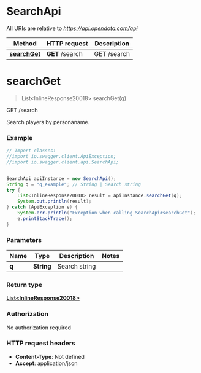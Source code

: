 # SearchApi

All URIs are relative to *https://api.opendota.com/api*

Method | HTTP request | Description
------------- | ------------- | -------------
[**searchGet**](SearchApi.md#searchGet) | **GET** /search | GET /search


<a name="searchGet"></a>
# **searchGet**
> List&lt;InlineResponse20018&gt; searchGet(q)

GET /search

Search players by personaname.

### Example
```java
// Import classes:
//import io.swagger.client.ApiException;
//import io.swagger.client.api.SearchApi;


SearchApi apiInstance = new SearchApi();
String q = "q_example"; // String | Search string
try {
    List<InlineResponse20018> result = apiInstance.searchGet(q);
    System.out.println(result);
} catch (ApiException e) {
    System.err.println("Exception when calling SearchApi#searchGet");
    e.printStackTrace();
}
```

### Parameters

Name | Type | Description  | Notes
------------- | ------------- | ------------- | -------------
 **q** | **String**| Search string |

### Return type

[**List&lt;InlineResponse20018&gt;**](InlineResponse20018.md)

### Authorization

No authorization required

### HTTP request headers

 - **Content-Type**: Not defined
 - **Accept**: application/json

